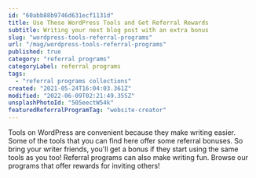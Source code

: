 ```yaml
---
id: "60abb88b9746d631ecf1131d"
title: Use These WordPress Tools and Get Referral Rewards
subtitle: Writing your next blog post with an extra bonus
slug: "wordpress-tools-referral-programs"
url: "/mag/wordpress-tools-referral-programs"
published: true
category: "referral programs"
categoryLabel: referral programs
tags:
  - "referral programs collections"
created: "2021-05-24T16:04:03.361Z"
modified: "2022-06-09T02:21:49.355Z"
unsplashPhotoId: "505eectW54k"
featuredReferralProgramTag: "website-creator"
---
```

Tools on WordPress are convenient because they make writing easier. Some of the tools that you can find here offer some referral bonuses. So bring your writer friends, you'll get a bonus if they start using the same tools as you too! Referral programs can also make writing fun. Browse our programs that offer rewards for inviting others!